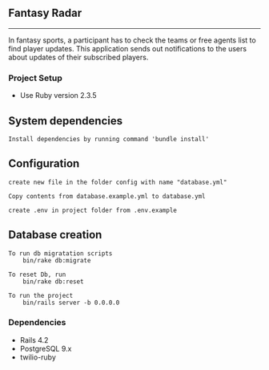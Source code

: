 ## Fantasy Radar 
------------------------------  

In fantasy sports, a participant has to check the teams or free agents list to find player updates. This application sends out notifications to the users about updates of their subscribed players.  

### Project Setup
* Use Ruby version
    2.3.5  

## System dependencies  
    Install dependencies by running command 'bundle install'

## Configuration
    create new file in the folder config with name "database.yml"  

    Copy contents from database.example.yml to database.yml 

    create .env in project folder from .env.example  
  
## Database creation
    To run db migratation scripts  
        bin/rake db:migrate

    To reset Db, run  
        bin/rake db:reset

    To run the project  
        bin/rails server -b 0.0.0.0  

### Dependencies  
* Rails 4.2
* PostgreSQL 9.x
* twilio-ruby